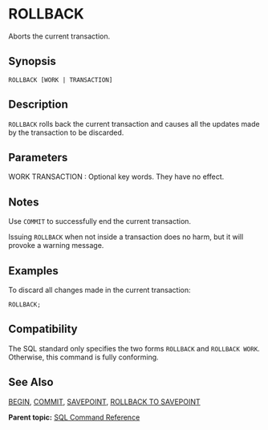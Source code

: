 # ROLLBACK 

Aborts the current transaction.

## Synopsis 

``` {#sql_command_synopsis}
ROLLBACK [WORK | TRANSACTION]
```

## Description 

`ROLLBACK` rolls back the current transaction and causes all the updates made by the transaction to be discarded.

## Parameters 

WORK
TRANSACTION
:   Optional key words. They have no effect.

## Notes 

Use `COMMIT` to successfully end the current transaction.

Issuing `ROLLBACK` when not inside a transaction does no harm, but it will provoke a warning message.

## Examples 

To discard all changes made in the current transaction:

```
ROLLBACK;
```

## Compatibility 

The SQL standard only specifies the two forms `ROLLBACK` and `ROLLBACK WORK`. Otherwise, this command is fully conforming.

## See Also 

[BEGIN](BEGIN.html), [COMMIT](COMMIT.html), [SAVEPOINT](SAVEPOINT.html), [ROLLBACK TO SAVEPOINT](ROLLBACK_TO_SAVEPOINT.html)

**Parent topic:** [SQL Command Reference](../sql_commands/sql_ref.html)

